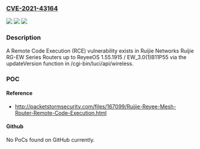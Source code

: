 ### [CVE-2021-43164](https://cve.mitre.org/cgi-bin/cvename.cgi?name=CVE-2021-43164)
![](https://img.shields.io/static/v1?label=Product&message=n%2Fa&color=blue)
![](https://img.shields.io/static/v1?label=Version&message=n%2Fa&color=blue)
![](https://img.shields.io/static/v1?label=Vulnerability&message=n%2Fa&color=brighgreen)

### Description

A Remote Code Execution (RCE) vulnerability exists in Ruijie Networks Ruijie RG-EW Series Routers up to ReyeeOS 1.55.1915 / EW_3.0(1)B11P55 via the updateVersion function in /cgi-bin/luci/api/wireless.

### POC

#### Reference
- http://packetstormsecurity.com/files/167099/Ruijie-Reyee-Mesh-Router-Remote-Code-Execution.html

#### Github
No PoCs found on GitHub currently.

